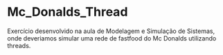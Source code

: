 # Mc_Donalds_Thread

Exercício desenvolvido na aula de Modelagem e Simulação de Sistemas, onde deveriamos simular uma rede de fastfood do Mc Donalds utilizando threads.
